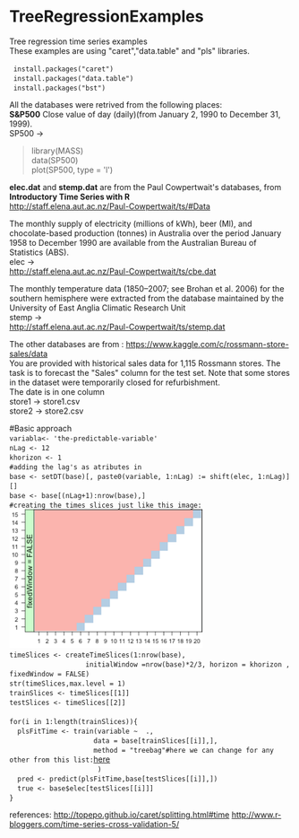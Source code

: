 # TreeRegressionExamples
Tree regression time series examples <br/>
These examples are using "caret","data.table" and "pls" libraries.

` install.packages("caret")`<br/>
` install.packages("data.table")`<br/>
` install.packages("bst")`<br/>

All the databases were retrived from the following places:
<br/>
**S&P500** Close value of day (daily)(from January 2, 1990 to December 31, 1999).<br/>
SP500 -> <br/>
> library(MASS)<br/>
> data(SP500)<br/>
> plot(SP500, type = 'l')<br/>

**elec.dat** and **stemp.dat** are from the Paul Cowpertwait's databases, from **Introductory Time Series with R** <br/>
http://staff.elena.aut.ac.nz/Paul-Cowpertwait/ts/#Data

The monthly supply of electricity (millions of kWh), beer (Ml),
and chocolate-based production (tonnes) in Australia over the period January
1958 to December 1990 are available from the Australian Bureau of Statistics
(ABS).
 <br/>
elec -> <br/>
http://staff.elena.aut.ac.nz/Paul-Cowpertwait/ts/cbe.dat

The monthly temperature data (1850–2007; see Brohan et al. 2006) for the southern
hemisphere were extracted from the database maintained by the University
of East Anglia Climatic Research Unit
<br/>
stemp -> <br/>
http://staff.elena.aut.ac.nz/Paul-Cowpertwait/ts/stemp.dat

The other databases are from :
https://www.kaggle.com/c/rossmann-store-sales/data<br/>
You are provided with historical sales data for 1,115 Rossmann stores. The task is to forecast the "Sales" column for the test set. Note that some stores in the dataset were temporarily closed for refurbishment.<br/>
The date is in one column<br/>
store1 -> store1.csv <br/>
store2 -> store2.csv<br/>

#Basic approach<br/>
`variabla<- 'the-predictable-variable'` <br/>
`nLag <- 12`<br/>
`khorizon <- 1`<br/>
`#adding the lag's as atributes in `<br/>
`base <- setDT(base)[, paste0(variable, 1:nLag) := shift(elec, 1:nLag)][]`<br/>
`base <- base[(nLag+1):nrow(base),]`<br/>
`#creating the times slices just like this image:`<br/>
<img src='https://raw.githubusercontent.com/alvarojoao/TreeRegressionExamples/master/imagens/slices.png'><br/>
`timeSlices <- createTimeSlices(1:nrow(base), `<br/>
`                   initialWindow =nrow(base)*2/3, horizon = khorizon , fixedWindow = FALSE)`<br/>
`str(timeSlices,max.level = 1)`<br/>
`trainSlices <- timeSlices[[1]]`<br/>
`testSlices <- timeSlices[[2]]`<br/>
<br/>
`for(i in 1:length(trainSlices)){`<br/>
`  plsFitTime <- train(variable ~  .,`<br/>
`                      data = base[trainSlices[[i]],], `<br/>
`                      method = "treebag"#here we can change for any other from this list: `<a href="http://topepo.github.io/caret/modelList.html">here</a><br/> 
`                      )`<br/>
`  pred <- predict(plsFitTime,base[testSlices[[i]],])`<br/>
`  true <- base$elec[testSlices[[i]]]`<br/>
`}`<br/>

references:
http://topepo.github.io/caret/splitting.html#time
http://www.r-bloggers.com/time-series-cross-validation-5/
